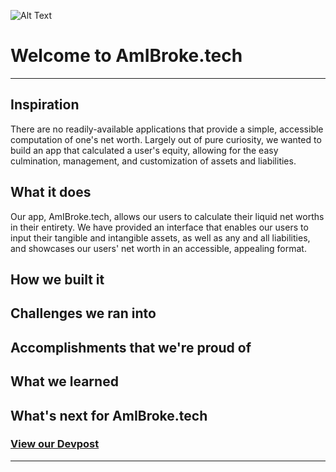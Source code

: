 ![Alt Text](https://i.imgur.com/jgp6YuC.gif)

# Welcome to **AmIBroke.tech**
---
## Inspiration
There are no readily-available applications that provide a simple, accessible computation of one's net worth. Largely out of pure curiosity, we wanted to build an app that calculated a user's equity, allowing for the easy culmination, management, and customization of assets and liabilities.

## What it does
Our app, AmIBroke.tech, allows our users to calculate their liquid net worths in their entirety. We have provided an interface that enables our users to input their tangible and intangible assets, as well as any and all liabilities, and showcases our users' net worth in an accessible, appealing format.

## How we built it

## Challenges we ran into

## Accomplishments that we're proud of

## What we learned

## What's next for AmIBroke.tech

### [View our Devpost](https://devpost.com/software/we-dont-have-a-project-name-yet)
---
